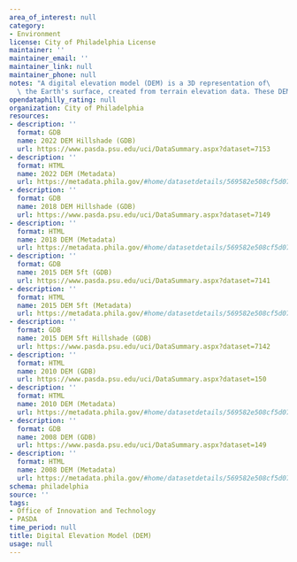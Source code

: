 ```yaml
---
area_of_interest: null
category:
- Environment
license: City of Philadelphia License
maintainer: ''
maintainer_email: ''
maintainer_link: null
maintainer_phone: null
notes: "A digital elevation model (DEM) is a 3D representation of\
  \ the Earth's surface, created from terrain elevation data. These DEMs were generated from LiDAR and LAS data was gathered for the City of Philadelphia"
opendataphilly_rating: null
organization: City of Philadelphia
resources:
- description: ''
  format: GDB
  name: 2022 DEM Hillshade (GDB)
  url: https://www.pasda.psu.edu/uci/DataSummary.aspx?dataset=7153
- description: ''
  format: HTML
  name: 2022 DEM (Metadata)
  url: https://metadata.phila.gov/#home/datasetdetails/569582e508cf5d0714accfe2/representationdetails/63ab16c3f209d10012565fdc/
- description: ''
  format: GDB
  name: 2018 DEM Hillshade (GDB)
  url: https://www.pasda.psu.edu/uci/DataSummary.aspx?dataset=7149
- description: ''
  format: HTML
  name: 2018 DEM (Metadata)
  url: https://metadata.phila.gov/#home/datasetdetails/569582e508cf5d0714accfe2/representationdetails/61f7f2458533ae783a6e276f/
- description: ''
  format: GDB
  name: 2015 DEM 5ft (GDB)
  url: https://www.pasda.psu.edu/uci/DataSummary.aspx?dataset=7141
- description: ''
  format: HTML
  name: 2015 DEM 5ft (Metadata)
  url: https://metadata.phila.gov/#home/datasetdetails/569582e508cf5d0714accfe2/representationdetails/5695835b08cf5d0714accff6/
- description: ''
  format: GDB
  name: 2015 DEM 5ft Hillshade (GDB)
  url: https://www.pasda.psu.edu/uci/DataSummary.aspx?dataset=7142
- description: ''
  format: HTML
  name: 2010 DEM (GDB)
  url: https://www.pasda.psu.edu/uci/DataSummary.aspx?dataset=150
- description: ''
  format: HTML
  name: 2010 DEM (Metadata)
  url: https://metadata.phila.gov/#home/datasetdetails/569582e508cf5d0714accfe2/representationdetails/5695832e13c1ea0f0d72c718/
- description: ''
  format: GDB
  name: 2008 DEM (GDB)
  url: https://www.pasda.psu.edu/uci/DataSummary.aspx?dataset=149
- description: ''
  format: HTML
  name: 2008 DEM (Metadata)
  url: https://metadata.phila.gov/#home/datasetdetails/569582e508cf5d0714accfe2/representationdetails/569582e608cf5d0714accfe4/
schema: philadelphia
source: ''
tags:
- Office of Innovation and Technology
- PASDA
time_period: null
title: Digital Elevation Model (DEM)
usage: null
---
```

